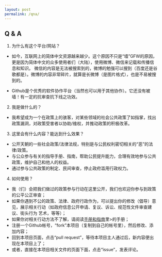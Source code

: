 ```yaml
---
layout: post
permalink: /qna/
---
```

## Q & A

1. 为什么有这个平台/网站？  
+ 如今，互联网上的简体中文资源越来越少。这个原因不只是“墙”GFW的原因，更是因为简体中文的众多使用者们（大陆），使用微博、微信来记载和传播信息和知识。 微信的内容是无法被搜索到的，微博的勉强可以搜到（百度还是谷歌都是）。微博的内容非常碎片，就算是长微博（是图片格式），也是不易被搜到的。

+ Github是个优秀的软件协作平台（当然也可以用于其他协作）。它还没有被墙！有一定的抗审查抗下线之功效。

2. 我是做什么的？  

+ 我希望成为一个在政策上的骇客，对某些领域的社会公共政策了如指掌，找出政策漏洞，对政策受害者以协助/维权，并推动政策的积极改革。

3. 这里会有什么内容？能达到什么效果？ 

+ 公开天朝的一些社会政策/法律法规，特别是与公民权利密切相关的“恶”的法律/政策。
+ 与公众参与有关的指导手册、指南，帮助公民提升能力，合理有效地参与公共政策，维护自己和他人的权益。
+ 通过参与公共政策的制定、民间审查，停止政府滥用行政权力。

4. 如何使用？  

+ 我（们）会把我们做过的政策参与行动在这里公开，我们也欢迎你参与到政策的公平公正审查；
+ 如果你遇到不公的政策、法律、政府行政作为，可以提出你的修改（倡导）意见，展示相关行动（如政府信息公开申请、复议、诉讼、规范性文件审查建议、街头行为
艺术，等等）；
+ 如果你对相关行动方法不了解，请阅读[手册和指南](https://github.com/mdrights/mirror-CN/tree/master/%E6%89%8B%E5%86%8C%E5%92%8C%E6%8C%87%E5%8D%97)里>的手册；
+ 注册一个Github帐号，“fork”本项目（复制到自己的帐号里），然后修改、添加内容；
+ 回到本项目页面，点击“pull request”，等待本项目主人通过后，新内容便出现在本项目上了；
+ 或者，直接在本项目相关文件的页面下面，点击“issue”，发表评论。


